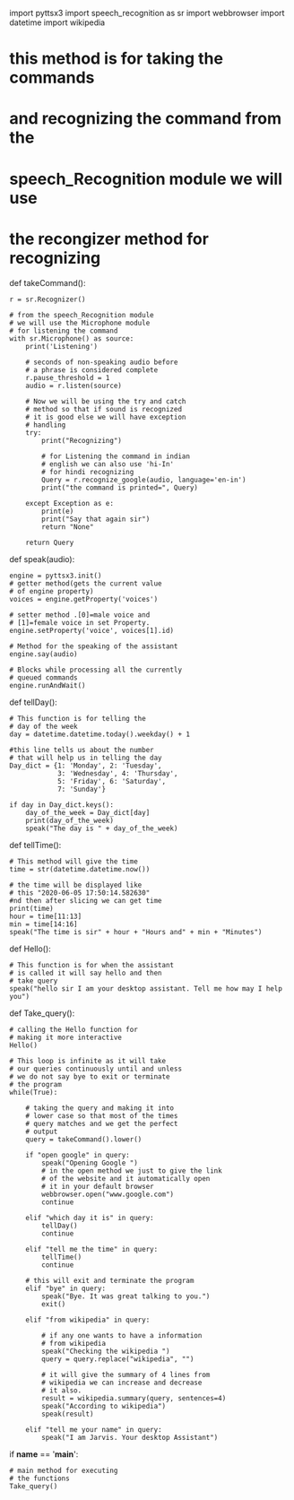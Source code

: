  import pyttsx3
import speech_recognition as sr
import webbrowser 
import datetime 
import wikipedia 


# this method is for taking the commands
# and recognizing the command from the
# speech_Recognition module we will use
# the recongizer method for recognizing
def takeCommand():

	r = sr.Recognizer()

	# from the speech_Recognition module 
	# we will use the Microphone module
	# for listening the command
	with sr.Microphone() as source:
		print('Listening')
		
		# seconds of non-speaking audio before 
		# a phrase is considered complete
		r.pause_threshold = 1
		audio = r.listen(source)
		
		# Now we will be using the try and catch
		# method so that if sound is recognized 
		# it is good else we will have exception 
		# handling
		try:
			print("Recognizing")
			
			# for Listening the command in indian
			# english we can also use 'hi-In' 
			# for hindi recognizing
			Query = r.recognize_google(audio, language='en-in')
			print("the command is printed=", Query)
			
		except Exception as e:
			print(e)
			print("Say that again sir")
			return "None"
		
		return Query

def speak(audio):
	
	engine = pyttsx3.init()
	# getter method(gets the current value
	# of engine property)
	voices = engine.getProperty('voices')
	
	# setter method .[0]=male voice and 
	# [1]=female voice in set Property.
	engine.setProperty('voice', voices[1].id)
	
	# Method for the speaking of the assistant
	engine.say(audio) 
	
	# Blocks while processing all the currently
	# queued commands
	engine.runAndWait()

def tellDay():
	
	# This function is for telling the
	# day of the week
	day = datetime.datetime.today().weekday() + 1
	
	#this line tells us about the number 
	# that will help us in telling the day
	Day_dict = {1: 'Monday', 2: 'Tuesday', 
				3: 'Wednesday', 4: 'Thursday', 
				5: 'Friday', 6: 'Saturday',
				7: 'Sunday'}
	
	if day in Day_dict.keys():
		day_of_the_week = Day_dict[day]
		print(day_of_the_week)
		speak("The day is " + day_of_the_week)


def tellTime():
	
	# This method will give the time
	time = str(datetime.datetime.now())
	
	# the time will be displayed like 
	# this "2020-06-05 17:50:14.582630"
	#nd then after slicing we can get time
	print(time)
	hour = time[11:13]
	min = time[14:16]
	speak("The time is sir" + hour + "Hours and" + min + "Minutes") 

def Hello():
	
	# This function is for when the assistant 
	# is called it will say hello and then 
	# take query
	speak("hello sir I am your desktop assistant. Tell me how may I help you")


def Take_query():

	# calling the Hello function for 
	# making it more interactive
	Hello()
	
	# This loop is infinite as it will take
	# our queries continuously until and unless
	# we do not say bye to exit or terminate 
	# the program
	while(True):
		
		# taking the query and making it into
		# lower case so that most of the times 
		# query matches and we get the perfect 
		# output
		query = takeCommand().lower()
		
		if "open google" in query:
			speak("Opening Google ")
			# in the open method we just to give the link
			# of the website and it automatically open 
			# it in your default browser
			webbrowser.open("www.google.com")
			continue
			
		elif "which day it is" in query:
			tellDay()
			continue
		
		elif "tell me the time" in query:
			tellTime()
			continue
		
		# this will exit and terminate the program
		elif "bye" in query:
			speak("Bye. It was great talking to you.")
			exit()
		
		elif "from wikipedia" in query:
			
			# if any one wants to have a information
			# from wikipedia
			speak("Checking the wikipedia ")
			query = query.replace("wikipedia", "")
			
			# it will give the summary of 4 lines from 
			# wikipedia we can increase and decrease 
			# it also.
			result = wikipedia.summary(query, sentences=4)
			speak("According to wikipedia")
			speak(result)
		
		elif "tell me your name" in query:
			speak("I am Jarvis. Your desktop Assistant")

if __name__ == '__main__':
	
	# main method for executing
	# the functions
	Take_query()

